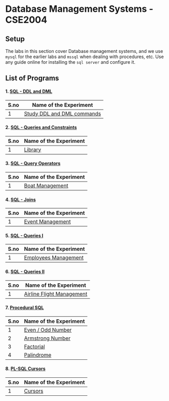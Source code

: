 # Database Management Systems - CSE2004


## Setup

The labs in this section cover Database management systems, and we use `mysql` for the earlier labs and `mssql` when dealing with procedures, etc.
Use any guide online for installing the `sql server` and configure it.



## List of Programs

#### 1. [SQL - DDL and DML](./DDL_DML_Lab_1)

| S.no | Name of the Experiment |
| ---- | --------------------- |
| 1 | [Study DDL and DML commands](./DDL_DML_Lab_1/employee.sql) |


#### 2. [SQL - Queries and Constraints](./Queries_and_Constraints_Lab_2)

| S.no | Name of the Experiment |
| ---- | --------------------- |
| 1 | [Library](./Queries_and_Constraints_Lab_2) |


#### 3. [SQL - Query Operators](./Query_Operators_Lab_3)

| S.no | Name of the Experiment |
| ---- | --------------------- |
| 1 | [Boat Management](./Query_Operators_Lab_3) |


#### 4. [SQL - Joins](./Joins_Lab_4)

| S.no | Name of the Experiment |
| ---- | --------------------- |
| 1 | [Event Management](./Joins_Lab_4) |


#### 5. [SQL - Queries I](./Queries_I_Lab_5)

| S.no | Name of the Experiment |
| ---- | --------------------- |
| 1 | [Employees Management](./Queries_I_Lab_5) |


#### 6. [SQL - Queries II](./Queries_II_Lab_6)

| S.no | Name of the Experiment |
| ---- | --------------------- |
| 1 | [Airline Flight Management](./Queries_II_Lab_6) |


#### 7. [Procedural SQL](./Procedural_SQL_Lab_7)

| S.no | Name of the Experiment |
| ---- | --------------------- |
| 1 | [Even / Odd Number](./Procedural_SQL_Lab_7/odd_even.sql) |
| 2 | [Armstrong Number](./Procedural_SQL_Lab_7/armstrong.sql) |
| 3 | [Factorial](./Procedural_SQL_Lab_7/factorial.sql) |
| 4 | [Palindrome](./Procedural_SQL_Lab_7/palindrome.sql) |


#### 8. [PL-SQL Cursors](./PLSQL_Cursors_Lab_8)

| S.no | Name of the Experiment |
| ---- | --------------------- |
| 1 | [Cursors](./PLSQL_Cursors_Lab_8) |


